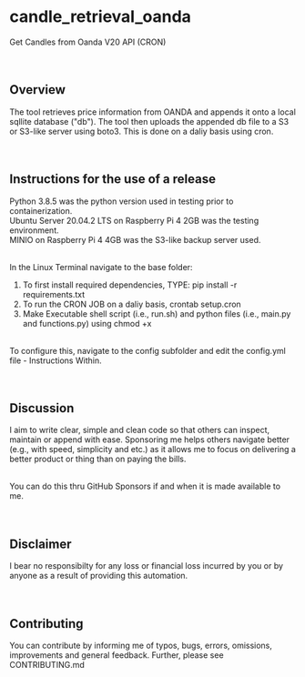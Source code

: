 # candle_retrieval_oanda
Get Candles from Oanda V20 API (CRON)<br/><br/><br/>

## Overview

The tool retrieves price information from OANDA and appends it onto a local sqllite database ("db"). The tool then uploads the appended db file to a S3 or S3-like server using boto3. This is done on a daliy basis using cron.<br/><br/><br/>

## Instructions for the use of a release
Python 3.8.5 was the python version used in testing prior to containerization.<br/>
Ubuntu Server 20.04.2 LTS on Raspberry Pi 4 2GB was the testing environment.<br/>
MINIO on Raspberry Pi 4 4GB was the S3-like backup server used.
<br/><br/>

In the Linux Terminal navigate to the base folder:<br/>

1. To first install required dependencies, TYPE: pip install -r requirements.txt<br/>
2. To run the CRON JOB on a daliy basis, crontab setup.cron<br/>
3. Make Executable shell script (i.e., run.sh) and python files (i.e., main.py and functions.py) using chmod +x 
<br/><br/>

To configure this, navigate to the config subfolder and edit the config.yml file - Instructions Within.<br/><br/><br/>

## Discussion

I aim to write clear, simple and clean code so that others can inspect, maintain or append with ease. Sponsoring me helps others navigate better (e.g., with speed, simplicity and etc.) as it allows me to focus on delivering a better product or thing than on paying the bills.<br/><br/>

You can do this thru GitHub Sponsors if and when it is made available to me.<br/><br/><br/>

## Disclaimer

I bear no responsibilty for any loss or financial loss incurred by you or by anyone as a result of providing this automation.<br/><br/><br/>

## Contributing

You can contribute by informing me of typos, bugs, errors, omissions, improvements and general feedback. Further, please see CONTRIBUTING.md<br/><br/><br/>

